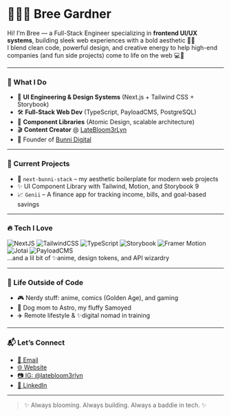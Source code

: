 # 👩🏽‍💻 Bree Gardner

Hi! I’m Bree — a Full-Stack Engineer specializing in **frontend UI/UX systems**, building sleek web experiences with a bold aesthetic 🧁✨  
I blend clean code, powerful design, and creative energy to help high-end companies (and fun side projects) come to life on the web 💻💅

---

### 🧠 What I Do
- 🎨 **UI Engineering & Design Systems** (Next.js + Tailwind CSS + Storybook)
- 🛠️ **Full-Stack Web Dev** (TypeScript, PayloadCMS, PostgreSQL)
- 🧱 **Component Libraries** (Atomic Design, scalable architecture)
- 🎬 **Content Creator** @ [LateBloom3rLyn](https://www.youtube.com/@latebloom3rlyn)
- 💼 Founder of [Bunni Digital](https://jagaesthetic.com)

---

### 🔧 Current Projects
- 🧁 `next-bunni-stack` – my aesthetic boilerplate for modern web projects  
- ✨ UI Component Library with Tailwind, Motion, and Storybook 9  
- 📈 `Genii` – A finance app for tracking income, bills, and goal-based savings

---

### 🔥 Tech I Love
![NextJS](https://img.shields.io/badge/-Next.js-000?style=flat&logo=nextdotjs)
![TailwindCSS](https://img.shields.io/badge/-TailwindCSS-38B2AC?style=flat&logo=tailwindcss)
![TypeScript](https://img.shields.io/badge/-TypeScript-007ACC?style=flat&logo=typescript)
![Storybook](https://img.shields.io/badge/-Storybook-FF4785?style=flat&logo=storybook)
![Framer Motion](https://img.shields.io/badge/-Motion-000000?style=flat&logo=framer)
![Jotai](https://img.shields.io/badge/-Jotai-1E1E1E?style=flat&logo=atom)
![PayloadCMS](https://img.shields.io/badge/-PayloadCMS-1E1E1E?style=flat&logo=data:image/svg+xml;base64,...)  
...and a lil bit of ✨anime, design tokens, and API wizardry

---

### 📸 Life Outside of Code
- 🎮 Nerdy stuff: anime, comics (Golden Age), and gaming
- 🐶 Dog mom to Astro, my fluffy Samoyed
- ✈️ Remote lifestyle & ✨digital nomad in training

---

### 📬 Let’s Connect
- [📧 Email](mailto:brylyngardner@gmail.com)
- [🌐 Website](https://jagaesthetic.com)
- [📷 IG: @latebloom3rlyn](https://www.instagram.com/breezybreeg)
- [💼 LinkedIn](https://www.linkedin.com/in/bryannagardner)

---

> ✨ Always blooming. Always building. Always a baddie in tech. ✨
